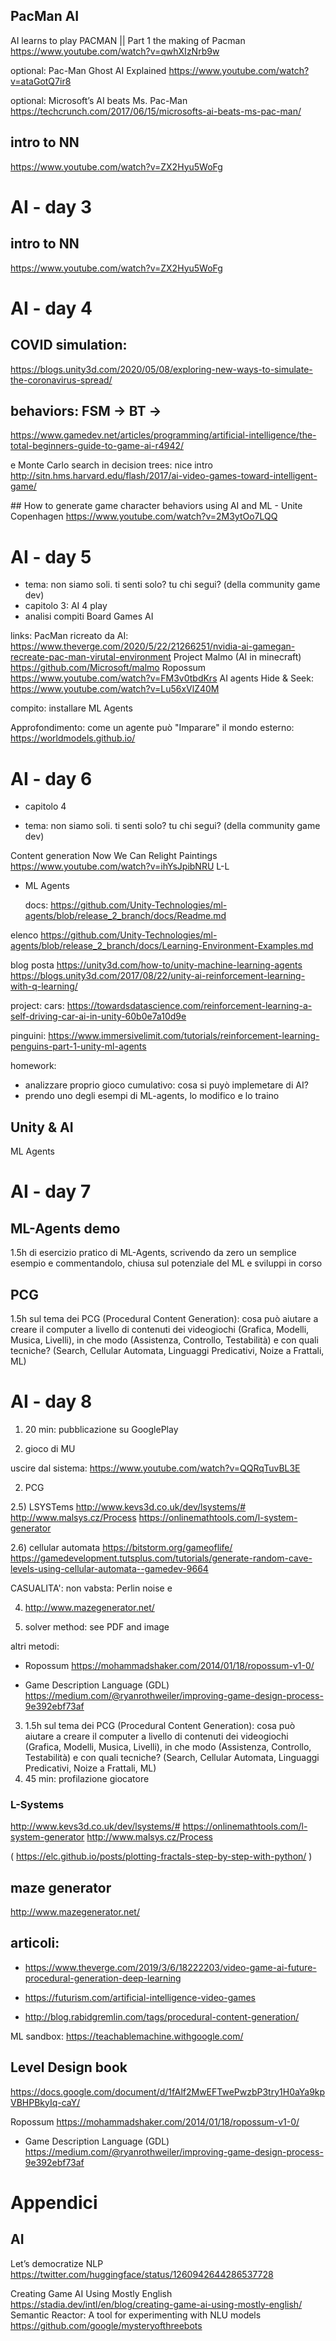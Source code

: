 
## PacMan AI

AI learns to play PACMAN || Part 1 the making of Pacman
https://www.youtube.com/watch?v=qwhXIzNrb9w

optional:
Pac-Man Ghost AI Explained
https://www.youtube.com/watch?v=ataGotQ7ir8

optional:
Microsoft’s AI beats Ms. Pac-Man
https://techcrunch.com/2017/06/15/microsofts-ai-beats-ms-pac-man/


## intro to NN
https://www.youtube.com/watch?v=ZX2Hyu5WoFg


# AI - day 3

## intro to NN
https://www.youtube.com/watch?v=ZX2Hyu5WoFg

# AI - day 4

## COVID simulation:
https://blogs.unity3d.com/2020/05/08/exploring-new-ways-to-simulate-the-coronavirus-spread/


## behaviors: FSM -> BT -> 
https://www.gamedev.net/articles/programming/artificial-intelligence/the-total-beginners-guide-to-game-ai-r4942/

e Monte Carlo search in decision trees:
nice intro
http://sitn.hms.harvard.edu/flash/2017/ai-video-games-toward-intelligent-game/

## How to generate game character behaviors using AI and ML - Unite Copenhagen
https://www.youtube.com/watch?v=2M3ytOo7LQQ


# AI - day 5
- tema: non siamo soli. ti senti solo? tu chi segui? (della community game dev)
- capitolo 3: AI 4 play
- analisi compiti Board Games AI

links:
PacMan ricreato da AI: https://www.theverge.com/2020/5/22/21266251/nvidia-ai-gamegan-recreate-pac-man-virutal-environment
Project Malmo (AI in minecraft) https://github.com/Microsoft/malmo
Ropossum https://www.youtube.com/watch?v=FM3v0tbdKrs
AI agents Hide & Seek: https://www.youtube.com/watch?v=Lu56xVlZ40M

compito: installare ML Agents

Approfondimento: come un agente può "Imparare" il mondo esterno: https://worldmodels.github.io/

# AI - day 6
- capitolo 4

- tema: non siamo soli. ti senti solo? tu chi segui? (della community game dev)

Content generation
Now We Can Relight Paintings https://www.youtube.com/watch?v=ihYsJpibNRU
L-L

- ML Agents
  
  docs: https://github.com/Unity-Technologies/ml-agents/blob/release_2_branch/docs/Readme.md

elenco 
https://github.com/Unity-Technologies/ml-agents/blob/release_2_branch/docs/Learning-Environment-Examples.md

  blog posta
  https://unity3d.com/how-to/unity-machine-learning-agents
  https://blogs.unity3d.com/2017/08/22/unity-ai-reinforcement-learning-with-q-learning/


project:
cars: https://towardsdatascience.com/reinforcement-learning-a-self-driving-car-ai-in-unity-60b0e7a10d9e

pinguini: https://www.immersivelimit.com/tutorials/reinforcement-learning-penguins-part-1-unity-ml-agents


homework:
- analizzare proprio gioco cumulativo: cosa si puyò implemetare di AI?
- prendo uno degli esempi di ML-agents, lo modifico e lo traino

## Unity & AI
   ML Agents

# AI - day 7

## ML-Agents demo
1.5h di esercizio pratico di ML-Agents, scrivendo da zero un semplice esempio e commentandolo, chiusa sul potenziale del ML e sviluppi in corso

## PCG
1.5h sul tema dei PCG (Procedural Content Generation): cosa può aiutare a creare il computer a livello di contenuti dei videogiochi (Grafica, Modelli, Musica, Livelli), in che modo (Assistenza, Controllo, Testabilità) e con quali tecniche? (Search, Cellular Automata, Linguaggi Predicativi, Noize a Frattali, ML)


# AI - day 8

1) 20 min: pubblicazione su GooglePlay

2) gioco di MU

uscire dal sistema: https://www.youtube.com/watch?v=QQRqTuvBL3E

2) PCG

2.5) LSYSTems
http://www.kevs3d.co.uk/dev/lsystems/#
http://www.malsys.cz/Process
https://onlinemathtools.com/l-system-generator


2.6) cellular automata 
https://bitstorm.org/gameoflife/
https://gamedevelopment.tutsplus.com/tutorials/generate-random-cave-levels-using-cellular-automata--gamedev-9664

CASUALITA': non vabsta: Perlin noise e 

4) http://www.mazegenerator.net/

5) solver method: see PDF and image

altri metodi:
- Ropossum
https://mohammadshaker.com/2014/01/18/ropossum-v1-0/

- Game Description Language (GDL)
https://medium.com/@ryanrothweiler/improving-game-design-process-9e392ebf73af



3) 1.5h sul tema dei PCG (Procedural Content Generation): cosa può aiutare a creare il computer a livello di contenuti dei videogiochi (Grafica, Modelli, Musica, Livelli), in che modo (Assistenza, Controllo, Testabilità) e con quali tecniche? (Search, Cellular Automata, Linguaggi Predicativi, Noize a Frattali, ML)
4) 45 min: profilazione giocatore

### L-Systems
http://www.kevs3d.co.uk/dev/lsystems/#
https://onlinemathtools.com/l-system-generator
http://www.malsys.cz/Process

( https://elc.github.io/posts/plotting-fractals-step-by-step-with-python/ )

## maze generator
http://www.mazegenerator.net/

## articoli:
- https://www.theverge.com/2019/3/6/18222203/video-game-ai-future-procedural-generation-deep-learning
- https://futurism.com/artificial-intelligence-video-games

- http://blog.rabidgremlin.com/tags/procedural-content-generation/

ML sandbox:
https://teachablemachine.withgoogle.com/

## Level Design book
https://docs.google.com/document/d/1fAlf2MwEFTwePwzbP3try1H0aYa9kpVBHPBkyIq-caY/

Ropossum
https://mohammadshaker.com/2014/01/18/ropossum-v1-0/

- Game Description Language (GDL)
https://medium.com/@ryanrothweiler/improving-game-design-process-9e392ebf73af


# Appendici
## AI
Let’s democratize NLP
https://twitter.com/huggingface/status/1260942644286537728

Creating Game AI Using Mostly English
https://stadia.dev/intl/en/blog/creating-game-ai-using-mostly-english/
Semantic Reactor: A tool for experimenting with NLU models
https://github.com/google/mysteryofthreebots

